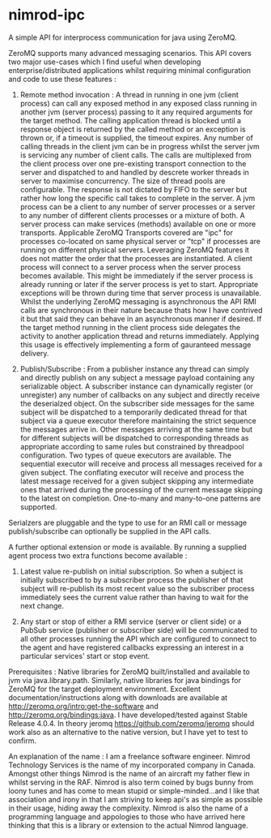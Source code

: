 nimrod-ipc
==========

A simple API for interprocess communication for java using ZeroMQ.

ZeroMQ supports many advanced messaging scenarios. This API covers two major use-cases which I find useful when developing enterprise/distributed applications whilst requiring minimal configuration and code to use these features :

1) Remote method invocation : A thread in running in one jvm (client process) can call any exposed method in any exposed class running in another jvm (server process) passing to it any required arguments for the target method. The calling application thread is blocked until a response object is returned by the called method or an exception is thrown or, if a timeout is supplied, the timeout expires. Any number of calling threads in the client jvm can be in progress whilst the server jvm is servicing any number of client calls. The calls are multiplexed from the client process over one pre-existing transport connection to the server and dispatched to and handled by descrete worker threads in server to maximise concurrency. The size of thread pools are configurable. The response is not dictated by FIFO to the server but rather how long the specific call takes to complete in the server. A jvm process can be a client to any number of server processes or a server to any number of different clients processes or a mixture of both. A server process can make services (methods) available on one or more transports. Applicable ZeroMQ Transports covered are "ipc" for processes co-located on same physical server or "tcp" if processes are running on different physical servers. Leveraging ZeroMQ features it does not matter the order that the processes are instantiated. A client process will connect to a server process when the server process becomes available. This might be immediately if the server process is already running or later if the server process is yet to start. Appropriate exceptions will be thrown during time that server process is unavailable. Whilst the underlying ZeroMQ messaging is asynchronous the API RMI calls are synchronous in their nature because thats how I have contrived it but that said they can behave in an asynchronous manner if desired. If the target method running in the client process side delegates the activity to another application thread and returns immediately. Applying this usage is effectively implementing a form of gauranteed message delivery. 

2) Publish/Subscribe : From a publisher instance any thread can simply and directly publish on any subject a message payload containing any serializable object. A subscriber instance can dynamically register (or unregister) any number of callbacks on any subject and directly receive the deserialzed object. On the subscriber side messages for the same subject will be dispatched to a temporarily dedicated thread for that subject via a queue executor therefore maintaining the strict sequence the messages arrive in. Other messages arriving at the same time but for different subjects will be dispatched to corresponding threads as appropriate according to same rules but constrained by threadpool configuration. Two types of queue executors are available. The sequential executor will receive and process all messages received for a given subject. The conflating executor will receive and process the latest message received for a given subject skipping any intermediate ones that arrived during the processing of the current message skipping to the latest on completion. One-to-many and many-to-one patterns are supported.

Serialzers are pluggable and the type to use for an RMI call or message publish/subscribe can optionally be supplied in the API calls.

A further optional extension or mode is available. By running a supplied agent process two extra functions become available :

1) Latest value re-publish on initial subscription. So when a subject is initially subscribed to by a subscriber process the publisher of that subject will re-publish its most recent value so the subscriber process immediately sees the current value rather than having to wait for the next change.

2) Any start or stop of either a RMI service (server or client side) or a PubSub service (publisher or subscriber side) will be communicated to all other processes running the API which are configured to connect to the agent and have registered callbacks expressing an interest in a particular services' start or stop event.

Prerequisites :
Native libraries for ZeroMQ built/installed and available to jvm via java.library.path. Similarly, native libraries for java bindings for ZeroMQ for the target deployment environment. Excellent documentation/instructions along with downloads are available at http://zeromq.org/intro:get-the-software and http://zeromq.org/bindings:java.
I have developed/tested against Stable Release 4.0.4.
In theory jeromq https://github.com/zeromq/jeromq should work also as an alternative to the native version, but I have yet to test to confirm.

An explanation of the name :
I am a freelance software engineer. Nimrod Technology Services is the name of my incorporated company in Canada. Amongst other things Nimrod is the name of an aircraft my father flew in whilst serving in the RAF. Nimrod is also term coined by bugs bunny from loony tunes and has come to mean stupid or simple-minded...and I like that association and irony in that I am striving to keep api's as simple as possible in their usage, hiding away the complexity. Nimrod is also the name of a programming language and appologies to those who have arrived here thinking that this is a library or extension to the actual Nimrod language.

